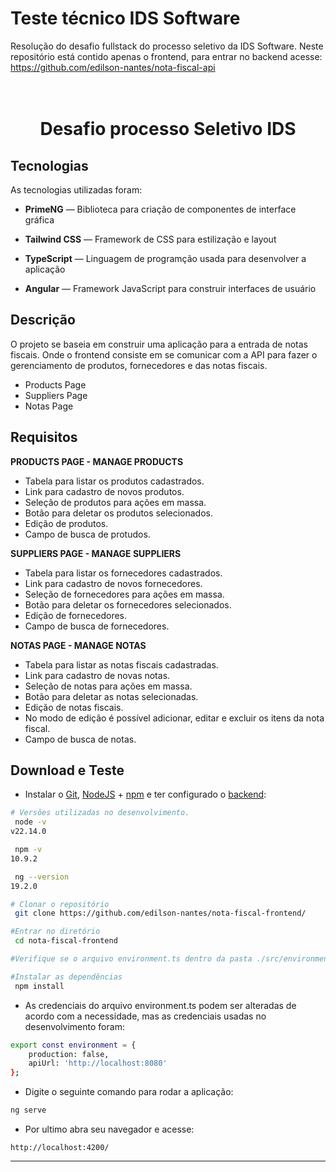 # Teste técnico IDS Software
Resolução do desafio fullstack do processo seletivo da IDS Software. Neste repositório está contido apenas o frontend, para entrar no backend acesse: https://github.com/edilson-nantes/nota-fiscal-api

<h1 align="center">
<br>
Desafio processo Seletivo IDS
</h1>

</h1>

## Tecnologias

As tecnologias utilizadas foram:

- **PrimeNG** — Biblioteca para criação de componentes de interface gráfica

- **Tailwind CSS** —  Framework de CSS para estilização e layout 

- **TypeScript** — Linguagem de programção usada para desenvolver a aplicação

- **Angular** — Framework JavaScript para construir interfaces de usuário

 ## Descrição
 O projeto se baseia em construir uma aplicação para a entrada de notas fiscais. Onde o frontend consiste em se comunicar com a API para fazer o gerenciamento de produtos, fornecedores e das notas fiscais.

- Products Page
- Suppliers Page
- Notas Page

 ## Requisitos

**PRODUCTS PAGE - MANAGE PRODUCTS** 
- Tabela para listar os produtos cadastrados.
- Link para cadastro de novos produtos.
- Seleção de produtos para ações em massa.
- Botão para deletar os produtos selecionados.
- Edição de produtos.
- Campo de busca de protudos.

**SUPPLIERS PAGE - MANAGE SUPPLIERS**
- Tabela para listar os fornecedores cadastrados.
- Link para cadastro de novos fornecedores.
- Seleção de fornecedores para ações em massa.
- Botão para deletar os fornecedores selecionados.
- Edição de fornecedores.
- Campo de busca de fornecedores.

**NOTAS PAGE - MANAGE NOTAS**
- Tabela para listar as notas fiscais cadastradas.
- Link para cadastro de novas notas.
- Seleção de notas para ações em massa.
- Botão para deletar as notas selecionadas.
- Edição de notas fiscais.
- No modo de edição é possível adicionar, editar e excluir os itens da nota fiscal.
- Campo de busca de notas.


##  Download e Teste



-  Instalar o [Git](https://git-scm.com/), [NodeJS](https://nodejs.org/pt-br/download/) + [npm](https://www.npmjs.com/get-npm) e ter configurado o [backend](https://github.com/edilson-nantes/task-manager-backend):

```bash
# Versões utilizadas no desenvolvimento.
 node -v
v22.14.0

 npm -v
10.9.2

 ng --version
19.2.0
```

```bash
# Clonar o repositório
 git clone https://github.com/edilson-nantes/nota-fiscal-frontend/

#Entrar no diretório
 cd nota-fiscal-frontend

#Verifique se o arquivo environment.ts dentro da pasta ./src/environments está com a baseURL da API backend configurado corretamente.

#Instalar as dependências
 npm install
```
- As credenciais do arquivo environment.ts podem ser alteradas de acordo com a necessidade, mas as credenciais usadas no desenvolvimento foram:

```bash
export const environment = {
    production: false,
    apiUrl: 'http://localhost:8080'
};
```

- Digite o seguinte comando para rodar a aplicação:
```bash
ng serve
```

- Por ultimo abra seu navegador e acesse:

```
http://localhost:4200/
```

---
